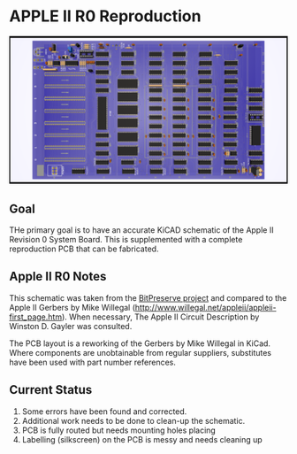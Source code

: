 # APPLE II R0 Reproduction #

![Render of reproduction board](AppleII-populated.png)

## Goal
THe primary goal is to have an accurate KiCAD schematic of the 
Apple II Revision 0 System Board. This is supplemented with a
complete reproduction PCB that can be fabricated.

## Apple II R0 Notes

This schematic was taken from the [BitPreserve project](https://github.com/baldengineer/bit-preserve) and compared to the Apple II Gerbers by Mike Willegal (http://www.willegal.net/appleii/appleii-first_page.htm).
When necessary, The Apple II Circuit Description by Winston D. Gayler was consulted.

The PCB layout is a reworking of the Gerbers by Mike Willegal in 
KiCad. Where components are unobtainable from regular suppliers,
substitutes have been used with part number references.

## Current Status

1) Some errors have been found and corrected.
2) Additional work needs to be done to clean-up the schematic.
3) PCB is fully routed but needs mounting holes placing
4) Labelling (silkscreen) on the PCB is messy and needs cleaning up



